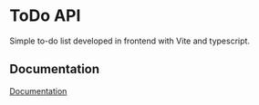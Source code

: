 
# ToDo API

Simple to-do list developed in frontend with Vite and typescript.




## Documentation

[Documentation](https://roadmap.sh/projects/todo-list-api)

